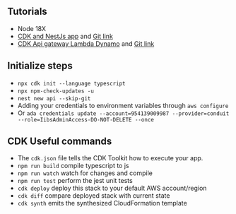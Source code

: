 ## Tutorials
* Node 18X
* [CDK and NestJs app](https://medium.com/nextfaze/deploying-serverless-api-with-nestjs-and-aws-cdk-3d41063543e0) and [Git link](https://github.com/NextFaze/awesome-serverless-api)
* [CDK Api gateway Lambda Dynamo](https://conermurphy.com/blog/build-rest-api-aws-cdk-api-gateway-lambda-dynamodb-api-key-authentication) and [Git link](https://github.com/conermurphy/cdk-tutorials/tree/main/rest-api-with-api-key-auth)

## Initialize steps
* `npx cdk init --language typescript`
* `npx npm-check-updates -u`
* `nest new api --skip-git`
* Adding your credentials to environment variables through `aws configure`
* Or `ada credentials update --account=954139009987 --provider=conduit --role=IibsAdminAccess-DO-NOT-DELETE --once`

## CDK Useful commands
* The `cdk.json` file tells the CDK Toolkit how to execute your app.
* `npm run build`   compile typescript to js
* `npm run watch`   watch for changes and compile
* `npm run test`    perform the jest unit tests
* `cdk deploy`      deploy this stack to your default AWS account/region
* `cdk diff`        compare deployed stack with current state
* `cdk synth`       emits the synthesized CloudFormation template

